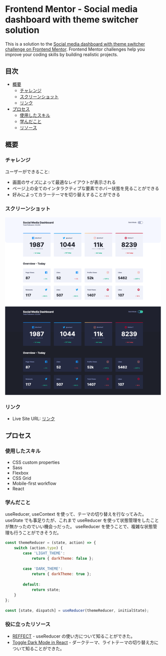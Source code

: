 # Frontend Mentor - Social media dashboard with theme switcher solution

This is a solution to the [Social media dashboard with theme switcher challenge on Frontend Mentor](https://www.frontendmentor.io/challenges/social-media-dashboard-with-theme-switcher-6oY8ozp_H). Frontend Mentor challenges help you improve your coding skills by building realistic projects.

## 目次

- [概要](#概要)
  - [チャレンジ](#チャレンジ)
  - [スクリーンショット](#スクリーンショット)
  - [リンク](#リンク)
- [プロセス](#プロセス)
  - [使用したスキル](#使用したスキル)
  - [学んだこと](#学んだこと)
  - [リソース](#リソース)

## 概要

### チャレンジ

ユーザーができること:

- 画面のサイズによって最適なレイアウトが表示される
- ページ上の全てのインタラクティブな要素でホバー状態を見ることができる
- 好みによってカラーテーマを切り替えすることができる

### スクリーンショット

![ライトテーマ](./screenshot-light.png)
![ダークテーマ](./screenshot-dark.png)

### リンク

- Live Site URL: [リンク](https://media-dashboard-social.netlify.app/)

## プロセス

### 使用したスキル

- CSS custom properties
- Sass
- Flexbox
- CSS Grid
- Mobile-first workflow
- React

### 学んだこと

useReducer, useContext を使って、テーマの切り替えを行なってみた。
useState でも事足りたが、これまで useReducer を使って状態管理をしたことが無かったのでいい機会っだった。
useReducer を使うことで、複雑な状態管理も行うことができそうだ。

```js
const themeReducer = (state, action) => {
	switch (action.type) {
		case 'LIGHT_THEME':
			return { darkTheme: false };

		case 'DARK_THEME':
			return { darkTheme: true };

		default:
			return state;
	}
};

const [state, dispatch] = useReducer(themeReducer, initialState);
```

### 役に立ったリソース

- [REFFECT](https://reffect.co.jp/react/react-hook-reducer-understanding) - useReducer の使い方について知ることができた。
- [Toggle Dark Mode in React](https://dev.to/abbeyperini/toggle-dark-mode-in-react-28c9) - ダークテーマ、ライトテーマの切り替え方について知ることができた。
